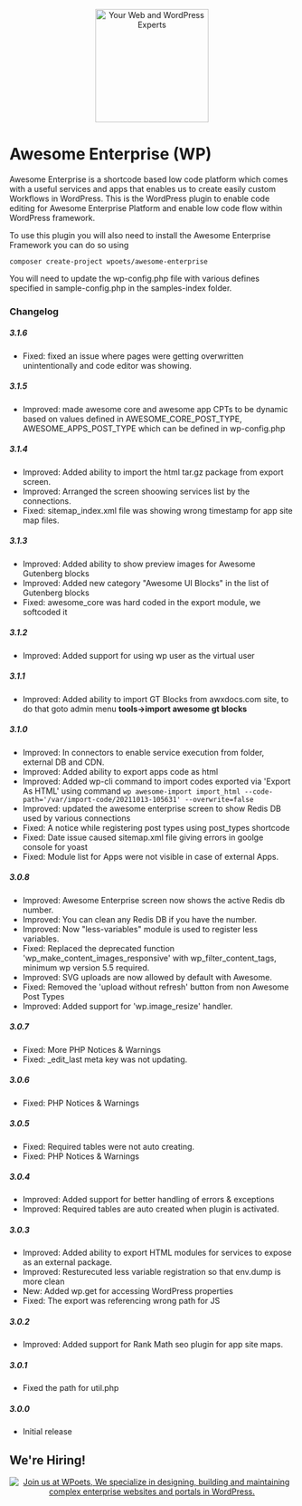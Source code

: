 <p align="center">
	<a href="https://www.wpoets.com/" target="_blank"><img width="200"src="https://www.wpoets.com/wp-content/uploads/2018/05/WPoets-logo-1.svg" alt='Your Web and WordPress Experts'></a>
</p>

# Awesome Enterprise (WP)

Awesome Enterprise is a shortcode based low code platform which comes with a useful services and apps that enables us to create easily custom Workflows in WordPress. This is the WordPress plugin to enable code editing for Awesome Enterprise Platform and enable low code flow within WordPress framework.

To use this plugin you will also need to install the Awesome Enterprise Framework you can do so using

`composer create-project wpoets/awesome-enterprise`

You will need to update the wp-config.php file with various defines specified in sample-config.php in the samples-index folder.


### Changelog 

##### 3.1.6
* Fixed: fixed an issue where pages were getting overwritten unintentionally and code editor was showing.

##### 3.1.5
* Improved: made awesome core and awesome app CPTs to be dynamic based on values defined in AWESOME_CORE_POST_TYPE, AWESOME_APPS_POST_TYPE which can be defined in wp-config.php 

##### 3.1.4
* Improved: Added ability to import the html tar.gz package from export screen.
* Improved: Arranged the screen shoowing services list by the connections.
* Fixed: sitemap_index.xml file was showing wrong timestamp for app site map files.

##### 3.1.3
* Improved: Added ability to show preview images for Awesome Gutenberg blocks
* Improved: Added new category "Awesome UI Blocks" in the list of Gutenberg blocks
* Fixed: awesome_core was hard coded in the export module, we softcoded it 

##### 3.1.2
* Improved: Added support for using wp user as the virtual user

##### 3.1.1
* Improved: Added ability to import GT Blocks from awxdocs.com site, to do that goto admin menu **__tools->import awesome gt blocks__**

##### 3.1.0
* Improved: In connectors to enable service execution from folder, external DB and CDN.
* Improved: Added ability to export apps code as html
* Improved: Added wp-cli command to import codes exported via 'Export As HTML' using command `wp awesome-import import_html --code-path='/var/import-code/20211013-105631' --overwrite=false`
* Improved: updated the awesome enterprise screen to show Redis DB used by various connections
* Fixed: A notice while registering post types using post_types shortcode
* Fixed: Date issue caused sitemap.xml file giving errors in goolge console for yoast
* Fixed: Module list for Apps were not visible in case of external Apps.

##### 3.0.8
* Improved: Awesome Enterprise screen now shows the active Redis db number.
* Improved: You can clean any Redis DB if you have the number.
* Improved: Now "less-variables" module is used to register less variables.
* Fixed: Replaced the deprecated function 'wp_make_content_images_responsive' with wp_filter_content_tags, minimum wp version 5.5 required.
* Improved: SVG uploads are now allowed by default with Awesome.
* Fixed: Removed the 'upload without refresh' button from non Awesome Post Types
* Improved: Added support for 'wp.image_resize' handler.

##### 3.0.7 
* Fixed: More PHP Notices & Warnings
* Fixed: _edit_last meta key was not updating.
 
##### 3.0.6 
* Fixed: PHP Notices & Warnings

##### 3.0.5 
* Fixed: Required tables were not auto creating.
* Fixed: PHP Notices & Warnings

##### 3.0.4  
* Improved: Added support for better handling of errors & exceptions
* Improved: Required tables are auto created when plugin is activated.

##### 3.0.3  
* Improved: Added ability to export HTML modules for services to expose as an external package.
* Improved: Resturecuted less variable registration so that env.dump is more clean
* New: Added wp.get for accessing WordPress properties
* Fixed: The export was referencing wrong path for JS

##### 3.0.2  
* Improved: Added support for Rank Math seo plugin for app site maps. 

##### 3.0.1  
* Fixed the path for util.php 

##### 3.0.0  
* Initial release

## We're Hiring!

<p align="center">
<a href="https://www.wpoets.com/careers/"><img src="https://www.wpoets.com/wp-content/uploads/2020/11/work-with-us_1776x312.png" alt="Join us at WPoets, We specialize in designing, building and maintaining complex enterprise websites and portals in WordPress."></a>
</p>
